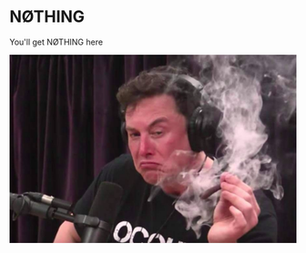 # NØTHING

You'll get NØTHING here

![alt text](https://github.com/TheCryptoGambit/NOTHING/blob/main/elonsmoke.png?raw=true)
